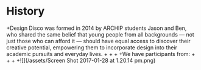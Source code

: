 # History

+Design Disco was formed in 2014 by ARCHIP students Jason and Ben, who shared the same belief that young people from all backgrounds — not just those who can afford it — should have equal access to discover their creative potential, empowering them to incorporate design into their academic pursuits and everyday lives.
+
+
+
+We have participants from:
+
+
+
+![](/assets/Screen Shot 2017-01-28 at 1.20.14 pm.png)
